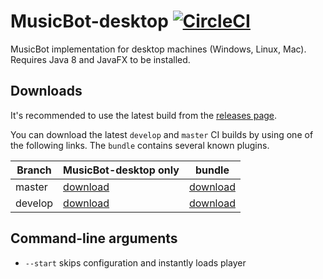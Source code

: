 # MusicBot-desktop [![CircleCI](https://circleci.com/gh/BjoernPetersen/MusicBot-desktop/tree/develop.svg?style=svg)](https://circleci.com/gh/BjoernPetersen/MusicBot-desktop/tree/develop)

MusicBot implementation for desktop machines (Windows, Linux, Mac).
Requires Java 8 and JavaFX to be installed.

## Downloads

It's recommended to use the latest build from the [releases page](https://github.com/BjoernPetersen/MusicBot-desktop/releases).

You can download the latest `develop` and `master` CI builds by using one of the following links.
The `bundle` contains several known plugins.

Branch | MusicBot-desktop only | bundle
------ | --------------------- | ------
master | [download](https://felixgail.github.io/CircleCIArtifactProvider/index.html?vcs-type=github&user=BjoernPetersen&project=MusicBot-desktop&build=latest&branch=master&filter=successful&path=dist/musicbot-desktop.zip&token=0efcaa535b29bafaf9c9ca5f09ca4e1cd4b6f65f) | [download](https://felixgail.github.io/CircleCIArtifactProvider/index.html?vcs-type=github&user=BjoernPetersen&project=MusicBot-desktop&build=latest&branch=master&filter=successful&path=bundle/musicbot-desktop-bundle.zip&token=0efcaa535b29bafaf9c9ca5f09ca4e1cd4b6f65f)
develop| [download](https://felixgail.github.io/CircleCIArtifactProvider/index.html?vcs-type=github&user=BjoernPetersen&project=MusicBot-desktop&build=latest&branch=develop&filter=successful&path=dist/musicbot-desktop.zip&token=0efcaa535b29bafaf9c9ca5f09ca4e1cd4b6f65f) | [download](https://felixgail.github.io/CircleCIArtifactProvider/index.html?vcs-type=github&user=BjoernPetersen&project=MusicBot-desktop&build=latest&branch=develop&filter=successful&path=bundle/musicbot-desktop-bundle.zip&token=0efcaa535b29bafaf9c9ca5f09ca4e1cd4b6f65f)

## Command-line arguments

- `--start` skips configuration and instantly loads player
